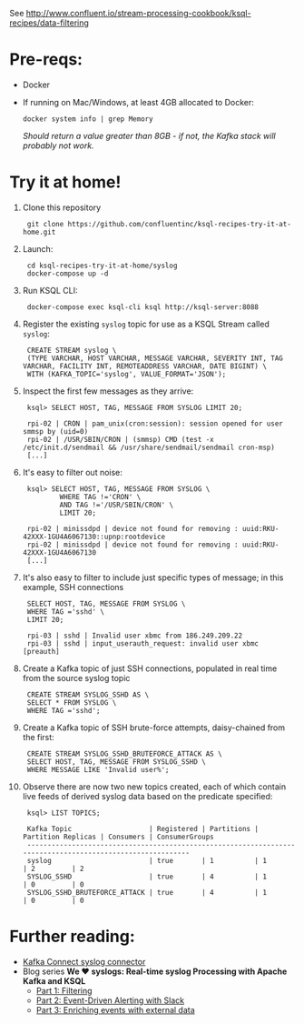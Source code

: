 See http://www.confluent.io/stream-processing-cookbook/ksql-recipes/data-filtering

# Pre-reqs: 

* Docker
* If running on Mac/Windows, at least 4GB allocated to Docker: 

      docker system info | grep Memory 

    _Should return a value greater than 8GB - if not, the Kafka stack will probably not work._


# Try it at home!

1. Clone this repository

        git clone https://github.com/confluentinc/ksql-recipes-try-it-at-home.git

2. Launch: 

        cd ksql-recipes-try-it-at-home/syslog
        docker-compose up -d

3. Run KSQL CLI:

        docker-compose exec ksql-cli ksql http://ksql-server:8088

4. Register the existing `syslog` topic for use as a KSQL Stream called `syslog`: 

        CREATE STREAM syslog \
        (TYPE VARCHAR, HOST VARCHAR, MESSAGE VARCHAR, SEVERITY INT, TAG VARCHAR, FACILITY INT, REMOTEADDRESS VARCHAR, DATE BIGINT) \
        WITH (KAFKA_TOPIC='syslog', VALUE_FORMAT='JSON');

5. Inspect the first few messages as they arrive: 

        ksql> SELECT HOST, TAG, MESSAGE FROM SYSLOG LIMIT 20;

        rpi-02 | CRON | pam_unix(cron:session): session opened for user smmsp by (uid=0)
        rpi-02 | /USR/SBIN/CRON | (smmsp) CMD (test -x /etc/init.d/sendmail && /usr/share/sendmail/sendmail cron-msp)
        [...]

2. It's easy to filter out noise: 

        ksql> SELECT HOST, TAG, MESSAGE FROM SYSLOG \
                WHERE TAG !='CRON' \
                AND TAG !='/USR/SBIN/CRON' \
                LIMIT 20;

        rpi-02 | minissdpd | device not found for removing : uuid:RKU-42XXX-1GU4A6067130::upnp:rootdevice
        rpi-02 | minissdpd | device not found for removing : uuid:RKU-42XXX-1GU4A6067130
        [...]

3. It's also easy to filter to include just specific types of message; in this example, SSH connections

        SELECT HOST, TAG, MESSAGE FROM SYSLOG \
        WHERE TAG ='sshd' \
        LIMIT 20;

        rpi-03 | sshd | Invalid user xbmc from 186.249.209.22
        rpi-03 | sshd | input_userauth_request: invalid user xbmc [preauth]

4. Create a Kafka topic of just SSH connections, populated in real time from the source syslog topic

        CREATE STREAM SYSLOG_SSHD AS \
        SELECT * FROM SYSLOG \
        WHERE TAG ='sshd';

5. Create a Kafka topic of SSH brute-force attempts, daisy-chained from the first: 

        CREATE STREAM SYSLOG_SSHD_BRUTEFORCE_ATTACK AS \
        SELECT HOST, TAG, MESSAGE FROM SYSLOG_SSHD \
        WHERE MESSAGE LIKE 'Invalid user%';

6. Observe there are now two new topics created, each of which contain live feeds of derived syslog data based on the predicate specified: 

        ksql> LIST TOPICS;

        Kafka Topic                   | Registered | Partitions | Partition Replicas | Consumers | ConsumerGroups
        -----------------------------------------------------------------------------------------------------------
        syslog                        | true       | 1          | 1                  | 2         | 2
        SYSLOG_SSHD                   | true       | 4          | 1                  | 0         | 0
        SYSLOG_SSHD_BRUTEFORCE_ATTACK | true       | 4          | 1                  | 0         | 0


# Further reading: 

* [Kafka Connect syslog connector](https://www.confluent.io/connector/kafka-connect-syslog/)
* Blog series **We ❤️ syslogs: Real-time syslog Processing with Apache Kafka and KSQL**
  * [Part 1: Filtering](https://www.confluent.io/blog/real-time-syslog-processing-apache-kafka-ksql-part-1-filtering)
  * [Part 2: Event-Driven Alerting with Slack](https://www.confluent.io/blog/real-time-syslog-processing-with-apache-kafka-and-ksql-part-2-event-driven-alerting-with-slack/)
  * [Part 3: Enriching events with external data](https://www.confluent.io/blog/real-time-syslog-processing-apache-kafka-ksql-enriching-events-with-external-data/)
